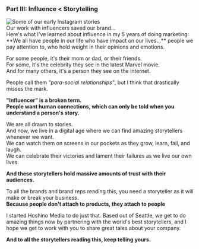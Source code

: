 ### Part III: Influence < Storytelling

<div class="image-right">
  <img src="/img/jailbird4.jpg" alt="Some of our early Instagram stories" />
      <figcaption>Our work with influencers saved our brand...</figcaption>
</div>
Here's what I've learned about influence in my 5 years of doing marketing:  
**We all have people in our life who have impact on our lives...**  
people we pay attention to, who hold weight in their opinions and emotions.

For some people, it's their mom or dad, or their friends.  
For some, it's the celebrity they see in the latest Marvel movie.  
And for many others, it's a person they see on the internet.

People call them _"para-social relationships"_, but I think that drastically misses the mark.

**"Influencer" is a broken term.**  
**People want human connections, which can only be told when you understand a person's story.**

We are all drawn to stories.  
And now, we live in a digital age where we can find amazing storytellers whenever we want.  
We can watch them on screens in our pockets as they grow, learn, fail, and laugh.  
We can celebrate their victories and lament their failures as we live our own lives.

**And these storytellers hold massive amounts of trust with their audiences.**

To all the brands and brand reps reading this, you need a storyteller as it will make or break your business.  
**Because people don't attach to products, they attach to people**

I started Hoshino Media to do just that. Based out of Seattle, we get to do amazing things now by partnering with the world's best storytellers, and I hope we get to work with you to share great tales about your company.

**And to all the storytellers reading this, keep telling yours.**
